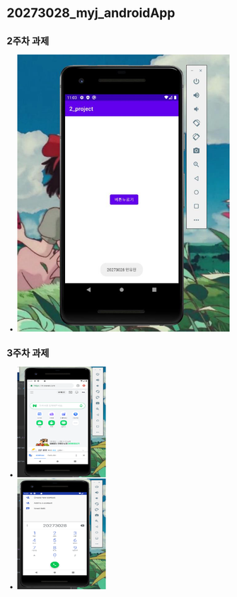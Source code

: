 # 20273028_myj_androidApp

## 2주차 과제
- <img width="" height="" src="./png/20273028myj.jpg"></img>

## 3주차 과제
- <img width="200" height="250" src="./png/20273028_3weeks.png"></img>
- <img width="200" height="250" src="./png/20273028_3weeks_2.png"></img>
